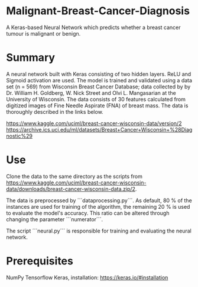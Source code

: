 # Malignant-Breast-Cancer-Diagnosis
A Keras-based Neural Network which predicts whether a breast cancer tumour is malignant or benign.

# Summary
A neural network built with Keras consisting of two hidden layers. ReLU and Sigmoid activation are used.
The model is trained and validated using a data set (n = 569) from Wisconsin Breast Cancer Database; data collected by by Dr. William H. Goldberg, W. Nick Street and Olvi L. Mangasarian at the University of Wisconsin. The data consists of 30 features calculated from digitized images of Fine Needle Aspirate (FNA) of breast mass. The data is thoroughly described in the links below.

https://www.kaggle.com/uciml/breast-cancer-wisconsin-data/version/2
https://archive.ics.uci.edu/ml/datasets/Breast+Cancer+Wisconsin+%28Diagnostic%29

# Use
Clone the data to the same directory as the scripts from https://www.kaggle.com/uciml/breast-cancer-wisconsin-data/downloads/breast-cancer-wisconsin-data.zip/2.

The data is preprocessed by ´´´dataprocessing.py´´´. As default, 80 % of the instances are used for training of the algorithm, the remaining 20 % is used to evaluate the model's accuracy. This ratio can be altered through changing the parameter ´´´numerator´´´.

The script ´´´neural.py´´´ is responsible for training and evaluating the neural network.

# Prerequisites
NumPy
Tensorflow
Keras, installation: https://keras.io/#installation
